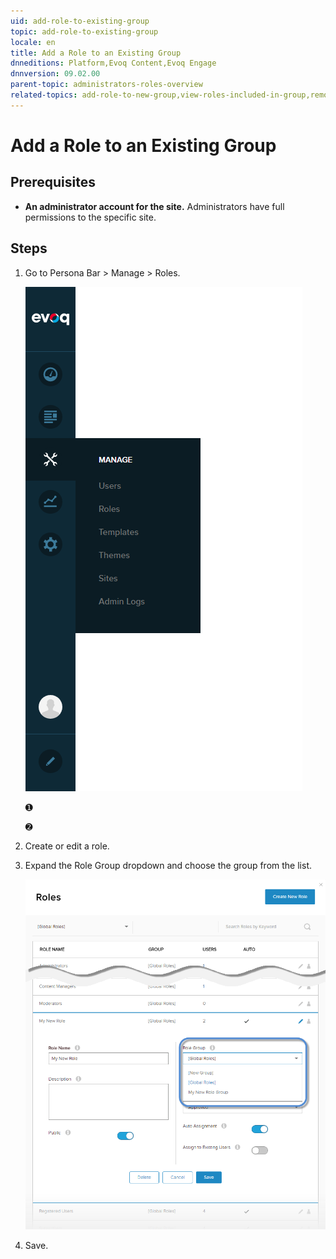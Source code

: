 ```yaml
---
uid: add-role-to-existing-group
topic: add-role-to-existing-group
locale: en
title: Add a Role to an Existing Group
dnneditions: Platform,Evoq Content,Evoq Engage
dnnversion: 09.02.00
parent-topic: administrators-roles-overview
related-topics: add-role-to-new-group,view-roles-included-in-group,remove-role-from-group,edit-custom-role-group,delete-custom-role-group
---
```


# Add a Role to an Existing Group

## Prerequisites

*   **An administrator account for the site.** Administrators have full permissions to the specific site.

## Steps

1.  Go to Persona Bar \> Manage \> Roles.
    
    ![Persona Bar > Manage > Roles](/images/scr-pbar-host-Manage-E91.png)
    
    ➊
    
    ➋
    
2.  Create or edit a role.
3.  Expand the Role Group dropdown and choose the group from the list.
    
      
    
    ![](/images/scr-Roles-Edit-RoleGroup-E90.png)
    
      
    
4.  Save.